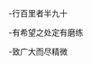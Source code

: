 
-行百里者半九十 

-有希望之处定有磨练

-致广大而尽精微




<!---
ahumcyb/ahumcyb is a ✨ special ✨ repository because its `README.md` (this file) appears on your GitHub profile.
You can click the Preview link to take a look at your changes.
--->
